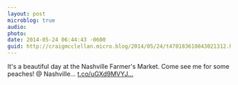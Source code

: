 ```yaml
---
layout: post
microblog: true
audio: 
photo: 
date: 2014-05-24 06:44:43 -0600
guid: http://craigmcclellan.micro.blog/2014/05/24/t470183610843021312.html
---
```

It's a beautiful day at the Nashville Farmer's Market. Come see me for some peaches! @ Nashville… [t.co/uGXd9MVYJ...](http://t.co/uGXd9MVYJp)
